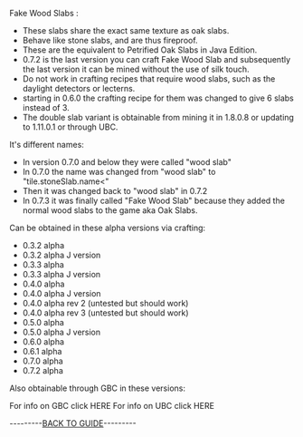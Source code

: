 Fake Wood Slabs :

- These slabs share the exact same texture as oak slabs.
- Behave like stone slabs, and are thus fireproof.
- These are the equivalent to Petrified Oak Slabs in Java Edition.
- 0.7.2 is the last version you can craft Fake Wood Slab and subsequently the last version it can be mined without the use of silk touch.
- Do not work in crafting recipes that require wood slabs, such as the daylight detectors or lecterns.
- starting in 0.6.0 the crafting recipe for them was changed to give 6 slabs instead of 3.
- The double slab variant is obtainable from mining it in 1.8.0.8 or updating to 1.11.0.1 or through UBC.

It's different names:

- In version 0.7.0 and below they were called "wood slab"
- In 0.7.0 the name was changed from "wood slab" to "tile.stoneSlab.name<"
- Then it was changed back to "wood slab" in 0.7.2
- In 0.7.3 it was finally called "Fake Wood Slab" because they added the normal wood slabs to the game aka Oak Slabs.

Can be obtained in these alpha versions via crafting:

- 0.3.2 alpha 
- 0.3.2 alpha J version 
- 0.3.3 alpha 
- 0.3.3 alpha J version
- 0.4.0 alpha 
- 0.4.0 alpha J version
- 0.4.0 alpha rev 2 (untested but should work)
- 0.4.0 alpha rev 3 (untested but should work)
- 0.5.0 alpha
- 0.5.0 alpha J version
- 0.6.0 alpha
- 0.6.1 alpha
- 0.7.0 alpha
- 0.7.2 alpha

Also obtainable through GBC in these versions:

For info on GBC click HERE
For info on UBC click HERE

---------[BACK TO GUIDE](https://github.com/ToxicAbsence/Guide/blob/main/All%20Illegal%20Items.md)---------

